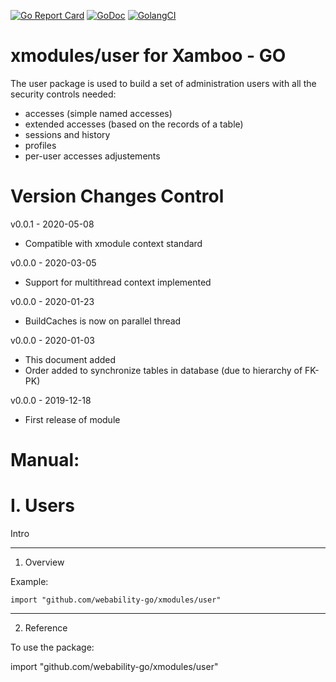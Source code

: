 [ ![Go Report Card](https://goreportcard.com/badge/github.com/webability-go/xmodules/user)](https://goreportcard.com/report/github.com/webability-go/xmodules/user)
[ ![GoDoc](https://godoc.org/github.com/webability-go/xmodules/user?status.png)](https://godoc.org/github.com/webability-go/xmodules/user)
[ ![GolangCI](https://golangci.com/badges/github.com/webability-go/xmodules/user.svg)](https://golangci.com)

xmodules/user for Xamboo - GO
================================

The user package is used to build a set of administration users with all the security controls needed:
- accesses (simple named accesses)
- extended accesses (based on the records of a table)
- sessions and history
- profiles
- per-user accesses adjustements


Version Changes Control
=======================

v0.0.1 - 2020-05-08
- Compatible with xmodule context standard

v0.0.0 - 2020-03-05
- Support for multithread context implemented

v0.0.0 - 2020-01-23
- BuildCaches is now on parallel thread

v0.0.0 - 2020-01-03
- This document added
- Order added to synchronize tables in database (due to hierarchy of FK-PK)

v0.0.0 - 2019-12-18
- First release of module



Manual:
=======================

I. Users
=======================

Intro

-----------------------
1. Overview

Example:

```
import "github.com/webability-go/xmodules/user"

```


-----------------------
2. Reference

To use the package:

import "github.com/webability-go/xmodules/user"
